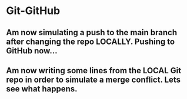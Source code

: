 # Git-GitHub

## Am now simulating a push to the main branch after changing the repo LOCALLY. Pushing to GitHub now... 

## Am now writing some lines from the LOCAL Git repo in order to simulate a merge conflict. Lets see what happens. 